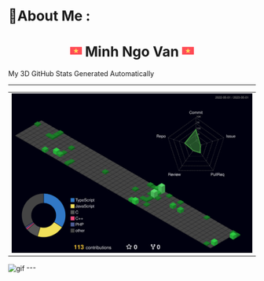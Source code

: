 # 💫About Me :
<h1 align="center"><img alt="Portfolio" src="/vietnam (1).png"> Minh Ngo Van <img alt="Portfolio" src="/vietnam (1).png"></h1> 

<summary>My 3D GitHub Stats Generated Automatically</summary>
    <hr />
    <table>
        <td>
            <img
                alt="profile"
                height="100%"
                src="./profile-3d-contrib/profile-night-green.svg" />
        </td>
        </td>
    </tr>
    </table>
<img alt="gif" align="center" src="/videoplasty-11018-chill-coding-programming-lofi-animation-stock-animation-pdp.gif"> 
---


